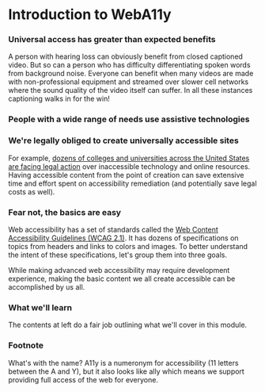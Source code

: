 # Introduction to WebA11y

### Universal access has greater than expected benefits

A person with hearing loss can obviously benefit from closed captioned video. But so can a person who has difficulty differentiating spoken words from background noise. Everyone can benefit when many videos are made with non-professional equipment and streamed over slower cell networks where the sound quality of the video itself can suffer. In all these instances captioning walks in for the win!

### **People with a wide range of needs use assistive technologies**

### **We're legally obliged to create universally accessible sites**

For example, [dozens of colleges and universities across the United States are facing legal action](https://www.d.umn.edu/~lcarlson/atteam/lawsuits.html) over inaccessible technology and online resources. Having accessible content from the point of creation can save extensive time and effort spent on accessibility remediation \(and potentially save legal costs as well\).

### **Fear not, the basics are easy**

Web accessibility has a set of standards called the [Web Content Accessibility Guidelines \(WCAG 2.1\)](https://www.w3.org/TR/WCAG21/). It has dozens of specifications on topics from headers and links to colors and images. To better understand the intent of these specifications, let's group them into three goals.

While making advanced web accessibility may require development experience, making the basic content we all create accessible can be accomplished by us all.

### What we'll learn

The contents at left do a fair job outlining what we'll cover in this module.



### Footnote

What's with the name? A11y is a numeronym for accessibility \(11 letters between the A and Y\), but it also looks like ally which means we support providing full access of the web for everyone.

